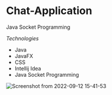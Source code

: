 # Chat-Application
Java Socket Programming

*Technologies*
* Java
* JavaFX
* CSS
* Intellij Idea
* Java Socket Programming

![Screenshot from 2022-09-12 15-41-53](https://user-images.githubusercontent.com/88975401/189648573-df2a78f5-b1bc-467c-94d0-6044564acd18.png)
